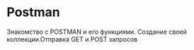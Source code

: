 # Postman
Знакомство с POSTMAN и его функциями. Создание своей коллекции.Отправка GET и POST запросов
